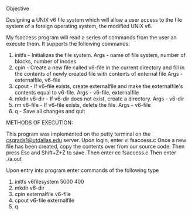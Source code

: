 Objective

Designing a UNIX v6 file system which will allow a user access to the file system of a foreign operating system, the modified UNIX v6.

My fsaccess program will read a series of commands from the user an execute them. It supports the following commands:

1. initfs - Initializes the file system. 
	Args - name of file system, number of blocks, number of inodes
2. cpin - Create a new file called v6-file in the current directory and fill in the contents of newly created file with contents of enternal file
	Args - externalfile, v6-file
3. cpout - If v6-file exists, create externalfile and make the externalfile's contents equal to v6-file.
	Args - v6-file, externalfile
4. mkdir v6-dir - If v6-dir does not exist, create a directory.
	Args - v6-dir
5. rm v6-file - If v6-file exists, delete the file.
	Args - v6-file
6. q - Save all changes and quit

METHODS OF EXECUTION:

This program was implemented on the putty terminal on the csgrads1@utdallas.edu server.
Upon login, enter vi fsaccess.c
Once a new file has been created, copy the contents over from our source code.
Then press Esc and Shift+Z+Z to save.
Then enter cc fsaccess.c
Then enter ./a.out

Upon entry into program enter commands of the following type

1. initfs v6filesystem 5000 400
2. mkdir v6-dir
3. cpin externalfile v6-file
4. cpout v6-file externalfile
5. q
